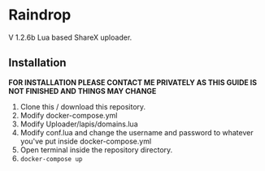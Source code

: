 # Raindrop
V 1.2.6b
Lua based ShareX uploader.
## Installation
**FOR INSTALLATION PLEASE CONTACT ME PRIVATELY AS THIS GUIDE IS NOT FINISHED AND THINGS MAY CHANGE**
1. Clone this / download this repository.
2. Modify docker-compose.yml
3. Modify Uploader/lapis/domains.lua
4. Modify conf.lua and change the username and password to whatever you've put inside docker-compose.yml
5. Open terminal inside the repository directory.
6. ```docker-compose up```
